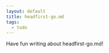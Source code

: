 ```yaml
---
layout: default
title: headfirst-go.md
tags:
  - todo
---
```


Have fun writing about headfirst-go.md!
